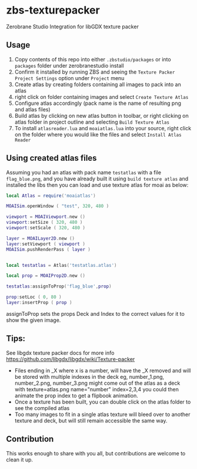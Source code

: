 # zbs-texturepacker
Zerobrane Studio Integration for libGDX texture packer 

Usage
-----
 1. Copy contents of this repo into either `.zbstudio/packages` or into `packages` folder under zerobranestudio install
 2. Confirm it installed by running ZBS and seeing the `Texture Packer Project Settings` option under `Project` menu
 3. Create atlas by creating folders containing all images to pack into an atlas
 4. right click on folder containing images and select `Create Texture Atlas`
 5. Configure atlas accordingly (pack name is the name of resulting png and atlas files)
 6. Build atlas by clicking on new atlas button in toolbar, or right clicking on atlas folder in project outline and selecting `Build Texture Atlas`
 7. To install `atlasreader.lua` and `moaiatlas.lua` into your source, right click on the folder where you would like the files and select `Install Atlas Reader`
 
Using created atlas files
-------------------------
Assuming you had an atlas with pack name `testatlas` with a file `flag_blue.png`, and you have already built it using `build texture atlas` and installed the libs then 
you can load and use texture atlas for moai as below:

```lua
local Atlas = require('moaiatlas')

MOAISim.openWindow ( "test", 320, 480 )

viewport = MOAIViewport.new ()
viewport:setSize ( 320, 480 )
viewport:setScale ( 320, 480 )

layer = MOAILayer2D.new ()
layer:setViewport ( viewport )
MOAISim.pushRenderPass ( layer )


local testatlas = Atlas('testatlas.atlas')

local prop = MOAIProp2D.new ()

testatlas:assignToProp('flag_blue',prop)

prop:setLoc ( 0, 80 )
layer:insertProp ( prop )

```

assignToProp sets the props Deck and Index to the correct values for it to show the given image.

Tips:
----
See libgdx texture packer docs for more info https://github.com/libgdx/libgdx/wiki/Texture-packer

 * Files ending in _X where x is a number, will have the _X removed and will be stored with multiple indexes in the deck
   eg, number_1.png, number_2.png, number_3.png might come out of the atlas as a deck with texture=atlas.png name="number" index=2,3,4
   you could then animate the prop index to get a flipbook animation.
 * Once a texture has been built, you can double click on the atlas folder to see the compiled atlas
 * Too many images to fit in a single atlas texture will bleed over to another texture and deck, but will still remain accessible the same way.

Contribution
------------

This works enough to share with you all, but contributions are welcome to clean it up.


